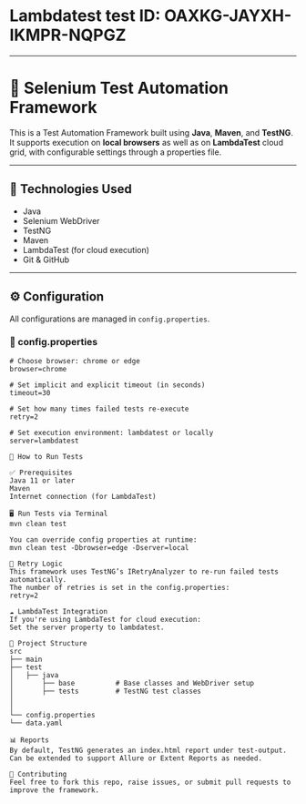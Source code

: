 # Lambdatest test ID: OAXKG-JAYXH-IKMPR-NQPGZ

---

# 🧪 Selenium Test Automation Framework

This is a Test Automation Framework built using **Java**, **Maven**, and **TestNG**. It supports execution on **local browsers** as well as on **LambdaTest** cloud grid, with configurable settings through a properties file.

---

## 🚀 Technologies Used

- Java
- Selenium WebDriver
- TestNG
- Maven
- LambdaTest (for cloud execution)
- Git & GitHub

---

## ⚙️ Configuration

All configurations are managed in `config.properties`.

### 🔧 config.properties

```properties
# Choose browser: chrome or edge
browser=chrome

# Set implicit and explicit timeout (in seconds)
timeout=30

# Set how many times failed tests re-execute
retry=2

# Set execution environment: lambdatest or locally
server=lambdatest

🧪 How to Run Tests

✅ Prerequisites
Java 11 or later
Maven
Internet connection (for LambdaTest)

🖥 Run Tests via Terminal
mvn clean test

You can override config properties at runtime:
mvn clean test -Dbrowser=edge -Dserver=local

🔁 Retry Logic
This framework uses TestNG’s IRetryAnalyzer to re-run failed tests automatically.
The number of retries is set in the config.properties:
retry=2

☁️ LambdaTest Integration
If you're using LambdaTest for cloud execution:
Set the server property to lambdatest.

📁 Project Structure
src
├── main
├── test
│   ├── java
│       ├── base          # Base classes and WebDriver setup
│       ├── tests         # TestNG test classes
│            
│  
└── config.properties
└── data.yaml

📊 Reports
By default, TestNG generates an index.html report under test-output.
Can be extended to support Allure or Extent Reports as needed.

🤝 Contributing
Feel free to fork this repo, raise issues, or submit pull requests to improve the framework.
